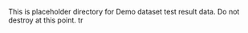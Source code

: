 This is placeholder directory for Demo dataset test result data. Do not destroy at this point. 
tr


